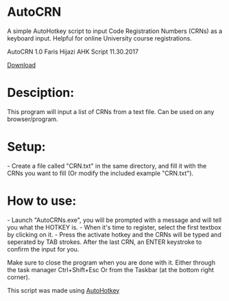 # AutoCRN
A simple AutoHotkey script to input Code Registration Numbers (CRNs) as a keyboard input.
Helpful for online University course registrations.

AutoCRN 1.0
Faris Hijazi AHK Script 11.30.2017

[Download](https://github.com/buzamahmooza/AutoCRN/archive/master.zip)

<h1>Desciption:</h1>
	This program will input a list of CRNs from a text file.
	Can be used on any browser/program.


<h1>Setup:</h1>
- 	Create a file called "CRN.txt" in the same directory, and fill it with the CRNs you want to fill
	(Or modify the included example "CRN.txt").

<h1>How to use:</h1>
- 	Launch "AutoCRNs.exe", you will be prompted with a message and will tell you what the HOTKEY is.
- 	When it's time to register, select the first textbox by clicking on it.
- 	Press the activate hotkey and the CRNs will be typed and seperated by TAB strokes.
	After the last CRN, an ENTER keystroke to confirm the input for you.

	
Make sure to close the program when you are done with it.
Either through the task manager Ctrl+Shift+Esc
Or from the Taskbar (at the bottom right corner).


This script was made using [AutoHotkey](https://autohotkey.com/)
